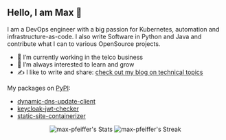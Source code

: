 ## Hello, I am Max 👋

I am a DevOps engineer with a big passion for Kubernetes, automation and infrastructure-as-code.
I also write Software in Python and Java and contribute what I can to various OpenSource projects.

- 🔭 I’m currently working in the telco business 
- 🌱 I’m always interested to learn and grow
- ✍️ I like to write and share: [check out my blog on technical topics](https://max-pfeiffer.github.io/)

My packages on [PyPI](https://pypi.org/):
* [dynamic-dns-update-client](https://pypi.org/project/dynamic-dns-update-client/)
* [keycloak-jwt-checker](https://pypi.org/project/keycloak-jwt-checker/)
* [static-site-containerizer](https://pypi.org/project/static-site-containerizer/)

<p align = "center">
    <img alt="max-pfeiffer's Stats" src="https://github-readme-stats.vercel.app/api?username=max-pfeiffer&theme=vue&show_icons=true&hide_border=true&count_private=true">
    <img alt="max-pfeiffer's Streak" src="https://github-readme-streak-stats.herokuapp.com/?user=max-pfeiffer&theme=vue&hide_border=true">
</p>